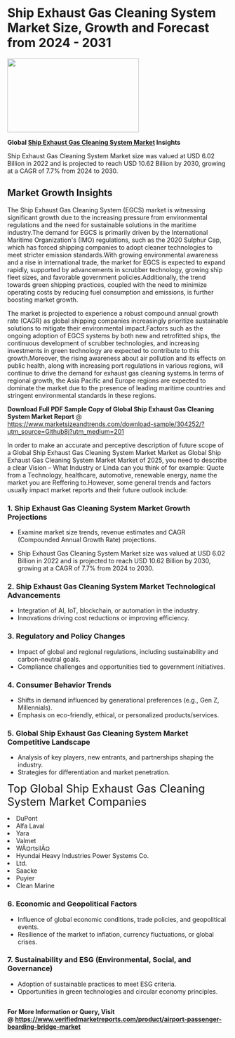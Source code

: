 <H1>Ship Exhaust Gas Cleaning System Market Size, Growth and Forecast from 2024 - 2031</H1><img class="aligncenter size-medium wp-image-584254" src="https://thirdeyenews.in/wp-content/uploads/2024/09/Global-Market-Research-300x168.jpeg" alt="" width="300" height="168" /><p><strong>Global&nbsp;<a href="https://www.marketsizeandtrends.com/download-sample/304252/?utm_source=Github8j?utm_medium=201">Ship Exhaust Gas Cleaning System Market</a> Insights</strong></p><p>Ship Exhaust Gas Cleaning System Market size was valued at USD 6.02 Billion in 2022 and is projected to reach USD 10.62 Billion by 2030, growing at a CAGR of 7.7% from 2024 to 2030.</p><p><h2>Market Growth Insights</h2> <p>The Ship Exhaust Gas Cleaning System (EGCS) market is witnessing significant growth due to the increasing pressure from environmental regulations and the need for sustainable solutions in the maritime industry.The demand for EGCS is primarily driven by the International Maritime Organization's (IMO) regulations, such as the 2020 Sulphur Cap, which has forced shipping companies to adopt cleaner technologies to meet stricter emission standards.With growing environmental awareness and a rise in international trade, the market for EGCS is expected to expand rapidly, supported by advancements in scrubber technology, growing ship fleet sizes, and favorable government policies.Additionally, the trend towards green shipping practices, coupled with the need to minimize operating costs by reducing fuel consumption and emissions, is further boosting market growth.</p> <p>The market is projected to experience a robust compound annual growth rate (CAGR) as global shipping companies increasingly prioritize sustainable solutions to mitigate their environmental impact.Factors such as the ongoing adoption of EGCS systems by both new and retrofitted ships, the continuous development of scrubber technologies, and increasing investments in green technology are expected to contribute to this growth.Moreover, the rising awareness about air pollution and its effects on public health, along with increasing port regulations in various regions, will continue to drive the demand for exhaust gas cleaning systems.In terms of regional growth, the Asia Pacific and Europe regions are expected to dominate the market due to the presence of leading maritime countries and stringent environmental standards in these regions.</p> <p><span class=""><strong>Download Full PDF Sample Copy of Global Ship Exhaust Gas Cleaning System Market Report</strong> @ <a href="https://www.marketsizeandtrends.com/download-sample/304252/?utm_source=Github8j?utm_medium=201" target="_blank">https://www.marketsizeandtrends.com/download-sample/304252/?utm_source=Github8j?utm_medium=201</a></span></p><p>In order to make an accurate and perceptive description of future scope of a Global&nbsp;Ship Exhaust Gas Cleaning System Market Market as Global&nbsp;Ship Exhaust Gas Cleaning System Market Market of 2025, you need to describe a clear Vision &ndash; What Industry or Linda can you think of for example: Quote from a Technology, healthcare, automotive, renewable energy, name the market you are Reffering to.However, some general trends and factors usually impact market reports and their future outlook include:</p><h3>1.&nbsp;<strong>Ship Exhaust Gas Cleaning System Market Growth Projections</strong></h3><ul><li>Examine market size trends, revenue estimates and CAGR (Compounded Annual Growth Rate) projections.</li><li><p>Ship Exhaust Gas Cleaning System Market size was valued at USD 6.02 Billion in 2022 and is projected to reach USD 10.62 Billion by 2030, growing at a CAGR of 7.7% from 2024 to 2030.</p></li></ul><h3>2.&nbsp;<strong>Ship Exhaust Gas Cleaning System Market Technological Advancements</strong></h3><ul><li>Integration of AI, IoT, blockchain, or automation in the industry.</li><li>Innovations driving cost reductions or improving efficiency.</li></ul><h3>3.&nbsp;<strong>Regulatory and Policy Changes</strong></h3><ul><li>Impact of global and regional regulations, including sustainability and carbon-neutral goals.</li><li>Compliance challenges and opportunities tied to government initiatives.</li></ul><h3>4.&nbsp;<strong>Consumer Behavior Trends</strong></h3><ul><li>Shifts in demand influenced by generational preferences (e.g., Gen Z, Millennials).</li><li>Emphasis on eco-friendly, ethical, or personalized products/services.</li></ul><h3>5.&nbsp;<strong>Global Ship Exhaust Gas Cleaning System Market Competitive Landscape</strong></h3><ul><li>Analysis of key players, new entrants, and partnerships shaping the industry.</li><li>Strategies for differentiation and market penetration.</li></ul><p data-pm-slice="1 1 []"><span style="color: inherit; font-family: inherit; font-size: 25px;">Top Global Ship Exhaust Gas Cleaning System Market Companies</span></p><div class="" data-test-id=""><p><li>DuPont</li><li> Alfa Laval</li><li> Yara</li><li> Valmet</li><li> WÃ¤rtsilÃ¤</li><li> Hyundai Heavy Industries Power Systems Co.</li><li> Ltd.</li><li> Saacke</li><li> Puyier</li><li> Clean Marine</li></p></div><h3>6.&nbsp;<strong>Economic and Geopolitical Factors</strong></h3><ul><li>Influence of global economic conditions, trade policies, and geopolitical events.</li><li>Resilience of the market to inflation, currency fluctuations, or global crises.</li></ul><h3>7.&nbsp;<strong>Sustainability and ESG (Environmental, Social, and Governance)</strong></h3><ul><li>Adoption of sustainable practices to meet ESG criteria.</li><li>Opportunities in green technologies and circular economy principles.</li></ul><h2><strong style="font-size: 14px;">For More Information or Query, Visit @&nbsp;</strong><a style="background-color: #ffffff; font-size: 14px;" href="https://www.marketsizeandtrends.com/report/ship-exhaust-gas-cleaning-system-market/" target="_blank">https://www.verifiedmarketreports.com/product/airport-passenger-boarding-bridge-market</a></h2>